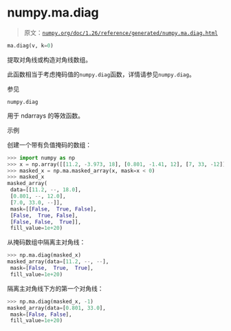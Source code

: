 # numpy.ma.diag

> 原文：[`numpy.org/doc/1.26/reference/generated/numpy.ma.diag.html`](https://numpy.org/doc/1.26/reference/generated/numpy.ma.diag.html)

```py
ma.diag(v, k=0)
```

提取对角线或构造对角线数组。

此函数相当于考虑掩码值的`numpy.diag`函数，详情请参见`numpy.diag`。

参见

`numpy.diag`

用于 ndarrays 的等效函数。

示例

创建一个带有负值掩码的数组：

```py
>>> import numpy as np
>>> x = np.array([[11.2, -3.973, 18], [0.801, -1.41, 12], [7, 33, -12]])
>>> masked_x = np.ma.masked_array(x, mask=x < 0)
>>> masked_x
masked_array(
 data=[[11.2, --, 18.0],
 [0.801, --, 12.0],
 [7.0, 33.0, --]],
 mask=[[False,  True, False],
 [False,  True, False],
 [False, False,  True]],
 fill_value=1e+20) 
```

从掩码数组中隔离主对角线：

```py
>>> np.ma.diag(masked_x)
masked_array(data=[11.2, --, --],
 mask=[False,  True,  True],
 fill_value=1e+20) 
```

隔离主对角线下方的第一个对角线：

```py
>>> np.ma.diag(masked_x, -1)
masked_array(data=[0.801, 33.0],
 mask=[False, False],
 fill_value=1e+20) 
```
